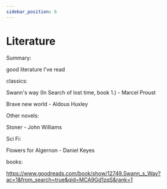 ```yaml
---
sidebar_position: 6
---
```


# Literature

Summary: 

good literature I've read

classics:

Swann's way (In Search of lost time, book 1.) - Marcel Proust

Brave new world - Aldous Huxley


Other novels:

Stoner - John Williams



Sci Fi:

Flowers for Algernon - Daniel Keyes




books:

https://www.goodreads.com/book/show/12749.Swann_s_Way?ac=1&from_search=true&qid=MCA9Gd1zqS&rank=1



